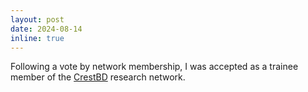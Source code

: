 ```yaml
---
layout: post
date: 2024-08-14
inline: true
---
```


Following a vote by network membership, I was accepted as a trainee member of the [CrestBD](https://www.crestbd.ca/) research network.
